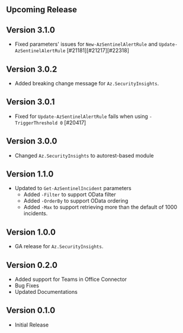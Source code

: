 <!--
    Please leave this section at the top of the change log.

    Changes for the upcoming release should go under the section titled "Upcoming Release", and should adhere to the following format:

    ## Upcoming Release
    * Overview of change #1
        - Additional information about change #1
    * Overview of change #2
        - Additional information about change #2
        - Additional information about change #2
    * Overview of change #3
    * Overview of change #4
        - Additional information about change #4

    ## YYYY.MM.DD - Version X.Y.Z (Previous Release)
    * Overview of change #1
        - Additional information about change #1
-->

## Upcoming Release

## Version 3.1.0
* Fixed parameters' issues for `New-AzSentinelAlertRule` and `Update-AzSentinelAlertRule` [#21181][#21217][#22318]

## Version 3.0.2
* Added breaking change message for `Az.SecurityInsights`.

## Version 3.0.1
* Fixed for `Update-AzSentinelAlertRule` fails when using `-TriggerThreshold 0` [#20417]

## Version 3.0.0
* Changed `Az.SecurityInsights` to autorest-based module

## Version 1.1.0
* Updated to `Get-AzSentinelIncident` parameters
    - Added `-Filter` to support OData filter
    - Added `-OrderBy` to support OData ordering
    - Added `-Max` to support retrieving more than the default of 1000 incidents.

## Version 1.0.0
* GA release for `Az.SecurityInsights`.

## Version 0.2.0
* Added support for Teams in Office Connector
* Bug Fixes
* Updated Documentations

## Version 0.1.0
* Initial Release
